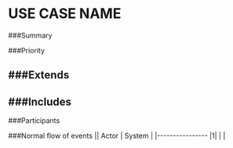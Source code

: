 # USE CASE NAME

###Summary


###Priority


###Extends
-

###Includes
-

###Participants



###Normal flow of events
|| Actor | System |
|----------------
|1| | |
